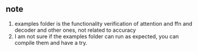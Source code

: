 ## note
1. examples folder is the functionality verification of attention and ffn and decoder and other ones, not related to accuracy
2. I am not sure if the examples folder can run as expected, you can compile them and have a try.